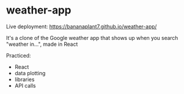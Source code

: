 # weather-app
Live deployment:
https://bananaplant7.github.io/weather-app/

It's a clone of the Google weather app that shows up when you search "weather in...", made in React

Practiced:
- React
- data plotting
- libraries
- API calls
